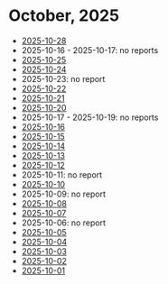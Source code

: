 # October, 2025

* [2025-10-28](28)
* 2025-10-16 - 2025-10-17: no reports
* [2025-10-25](25)
* [2025-10-24](24)
* 2025-10-23: no report
* [2025-10-22](22)
* [2025-10-21](21)
* [2025-10-20](20)
* 2025-10-17 - 2025-10-19: no reports
* [2025-10-16](16)
* [2025-10-15](15)
* [2025-10-14](14)
* [2025-10-13](13)
* [2025-10-12](12)
* 2025-10-11: no report
* [2025-10-10](10)
* 2025-10-09: no report
* [2025-10-08](08)
* [2025-10-07](07)
* 2025-10-06: no report
* [2025-10-05](05)
* [2025-10-04](04)
* [2025-10-03](03)
* [2025-10-02](02)
* [2025-10-01](01)
